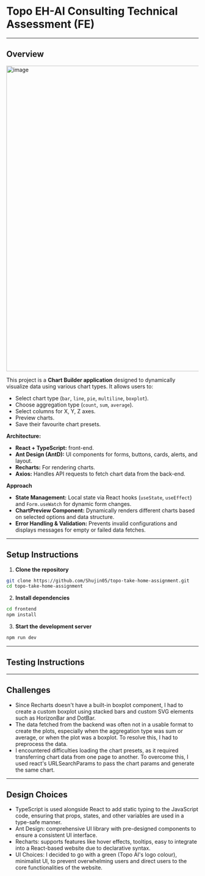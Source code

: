 # Topo EH-AI Consulting Technical Assessment (FE)  
---
## Overview
<img width="1683" height="801" alt="image" src="https://github.com/user-attachments/assets/fb8b8291-6253-413d-b8e7-512b29fd29d1" />

This project is a **Chart Builder application** designed to dynamically visualize data using various chart types. It allows users to:
- Select chart type (`bar`, `line`, `pie`, `multiline`, `boxplot`).  
- Choose aggregation type (`count`, `sum`, `average`).  
- Select columns for X, Y, Z axes.  
- Preview charts.
- Save their favourite chart presets.

**Architecture:**
- **React + TypeScript:** front-end. 
- **Ant Design (AntD):** UI components for forms, buttons, cards, alerts, and layout.  
- **Recharts:** For rendering  charts.  
- **Axios:** Handles API requests to fetch chart data from the back-end.

**Approach**
- **State Management:** Local state via React hooks (`useState`, `useEffect`) and `Form.useWatch` for dynamic form changes.  
- **ChartPreview Component:** Dynamically renders different charts based on selected options and data structure.  
- **Error Handling & Validation:** Prevents invalid configurations and displays messages for empty or failed data fetches.
---

## Setup Instructions

1. **Clone the repository**  

```bash
git clone https://github.com/Shujin05/topo-take-home-assignment.git
cd topo-take-home-assignment
```

2. **Install dependencies** 
```bash
cd frontend
npm install
```

3. **Start the development server** 
```bash
npm run dev
```
---

## Testing Instructions

---
## Challenges
- Since Recharts doesn't have a built-in boxplot component, I had to create a custom boxplot using stacked bars and custom SVG elements such as HorizonBar and DotBar.
- The data fetched from the backend was often not in a usable format to create the plots, especially when the aggregation type was sum or average, or when the plot was a boxplot. To resolve this, I had to preprocess the data.
- I encountered difficulties loading the chart presets, as it required transferring chart data from one page to another. To overcome this, I used react's URLSearchParams to pass the chart params and generate the same chart.

---
## Design Choices
- TypeScript is used alongside React to add static typing to the JavaScript code, ensuring that props, states, and other variables are used in a type-safe manner.
- Ant Design: comprehensive UI library with pre-designed components to ensure a consistent UI interface.
- Recharts: supports features like hover effects, tooltips, easy to integrate into a React-based website due to declarative syntax.
- UI Choices: I decided to go with a green (Topo AI's logo colour), minimalist UI, to prevent overwhelming users and direct users to the core functionalities of the website.

